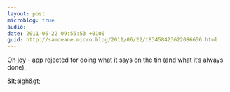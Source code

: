 ```yaml
---
layout: post
microblog: true
audio: 
date: 2011-06-22 09:56:53 +0100
guid: http://samdeane.micro.blog/2011/06/22/t83458423622086656.html
---
```

Oh joy - app rejected for doing what it says on the tin (and what it’s always done).

&amp;lt;sigh&amp;gt;
